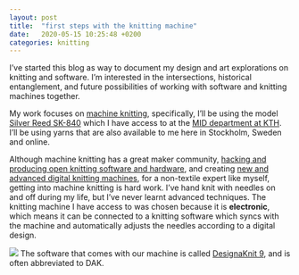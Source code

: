 ```yaml
---
layout: post
title:  "first steps with the knitting machine"
date:   2020-05-15 10:25:48 +0200
categories: knitting
---
```


I’ve started this blog as way to document my design and art explorations on knitting and software. I’m interested in the intersections, historical entanglement, and future possibilities of working with software and knitting machines together.

My work focuses on [machine knitting](https://en.wikipedia.org/wiki/Knitting_machine), specifically, I’ll be using the model [Silver Reed SK-840](https://www.brothershopen.se/stickmaskiner/maskiner/sk-840-standardstickare) which I have access to at the [MID department at KTH](https://www.kth.se/mid/division-of-media-technology-and-interaction-design-1.780301). I’ll be using yarns that are also available to me here in Stockholm, Sweden and online.

Although machine knitting has a great maker community, [hacking and producing open knitting software and hardware](https://ayab-knitting.com/), and creating [new and advanced digital knitting machines](https://www.kniterate.com/), for a non-textile expert like myself, getting into machine knitting is hard work. I’ve hand knit with needles on and off during my life, but I’ve never learnt advanced techniques. The knitting machine I have access to was chosen because it is **electronic**, which means it can be connected to a knitting software which syncs with the machine and automatically adjusts the needles according to a digital design. 

![](/softwear/assets/designaknit.png)
The software that comes with our machine is called [DesignaKnit 9](https://www.softbyte.co.uk/designaknit9.htm), and is often abbreviated to DAK.
